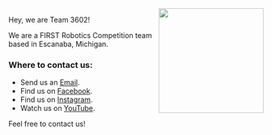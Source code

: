 <img align='right' src="https://i.imgur.com/sv5ZRF6.png" width="207">

Hey, we are Team 3602!

We are a FIRST Robotics Competition team based in Escanaba, Michigan.

### Where to contact us:
- Send us an [Email](mailto:team3602@gmail.com).
- Find us on [Facebook](https://www.facebook.com/RoboMos).
- Find us on [Instagram](https://www.instagram.com/robomos/).
- Watch us on [YouTube](https://www.youtube.com/user/Robomos3602).

Feel free to contact us!
